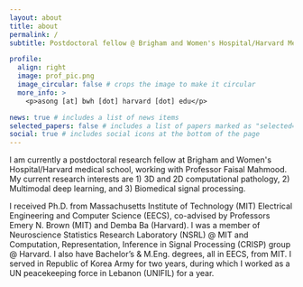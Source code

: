 ```yaml
---
layout: about
title: about
permalink: /
subtitle: Postdoctoral fellow @ Brigham and Women's Hospital/Harvard Medical School

profile:
  align: right
  image: prof_pic.png
  image_circular: false # crops the image to make it circular
  more_info: >
    <p>asong [at] bwh [dot] harvard [dot] edu</p>

news: true # includes a list of news items
selected_papers: false # includes a list of papers marked as "selected={true}"
social: true # includes social icons at the bottom of the page
---
```


I am currently a postdoctoral research fellow at Brigham and Women's Hospital/Harvard medical school, working with Professor Faisal Mahmood. My current research interests are 1) 3D and 2D computational pathology, 2) Multimodal deep learning, and 3) Biomedical signal processing.

I received Ph.D. from Massachusetts Institute of Technology (MIT) Electrical Engineering and Computer Science (EECS), co-advised by Professors Emery N. Brown (MIT) and Demba Ba (Harvard). I was a member of Neuroscience Statistics Research Laboratory (NSRL) @ MIT and Computation, Representation, Inference in Signal Processing (CRISP) group @ Harvard. I also have Bachelor’s & M.Eng. degrees, all in EECS, from MIT.  I served in Republic of Korea Army for two years, during which I worked as a UN peacekeeping force in Lebanon (UNIFIL) for a year.

<!-- Write your biography here. Tell the world about yourself. Link to your favorite [subreddit](http://reddit.com). You can put a picture in, too. The code is already in, just name your picture `prof_pic.jpg` and put it in the `img/` folder.

Put your address / P.O. box / other info right below your picture. You can also disable any of these elements by editing `profile` property of the YAML header of your `_pages/about.md`. Edit `_bibliography/papers.bib` and Jekyll will render your [publications page](/al-folio/publications/) automatically.

Link to your social media connections, too. This theme is set up to use [Font Awesome icons](https://fontawesome.com/) and [Academicons](https://jpswalsh.github.io/academicons/), like the ones below. Add your Facebook, Twitter, LinkedIn, Google Scholar, or just disable all of them. -->
